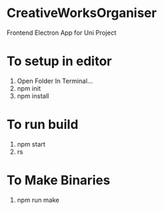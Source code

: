#  CreativeWorksOrganiser
 Frontend Electron App for Uni Project

#  To setup in editor
1. Open Folder In Terminal...
2. npm init
3. npm install

# To run build
1. npm start
2. rs

# To Make Binaries
1. npm run make
